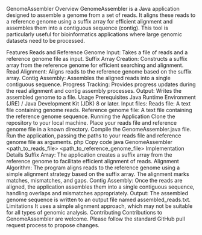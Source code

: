 GenomeAssembler
Overview
GenomeAssembler is a Java application designed to assemble a genome from a set of reads. It aligns these reads to a reference genome using a suffix array for efficient alignment and assembles them into a contiguous sequence (contig). This tool is particularly useful for bioinformatics applications where large genomic datasets need to be processed.

Features
Reads and Reference Genome Input: Takes a file of reads and a reference genome file as input.
Suffix Array Creation: Constructs a suffix array from the reference genome for efficient searching and alignment.
Read Alignment: Aligns reads to the reference genome based on the suffix array.
Contig Assembly: Assembles the aligned reads into a single contiguous sequence.
Progress Tracking: Provides progress updates during the read alignment and contig assembly processes.
Output: Writes the assembled genome to a file.
Usage
Prerequisites
Java Runtime Environment (JRE) / Java Development Kit (JDK) 8 or later.
Input files:
Reads file: A text file containing genome reads.
Reference genome file: A text file containing the reference genome sequence.
Running the Application
Clone the repository to your local machine.
Place your reads file and reference genome file in a known directory.
Compile the GenomeAssembler.java file.
Run the application, passing the paths to your reads file and reference genome file as arguments.
php
Copy code
java GenomeAssembler <path_to_reads_file> <path_to_reference_genome_file>
Implementation Details
Suffix Array: The application creates a suffix array from the reference genome to facilitate efficient alignment of reads.
Alignment Algorithm: The program aligns reads to the reference genome using a simple alignment strategy based on the suffix array. The alignment marks matches, mismatches, and gaps.
Contig Assembly: Once the reads are aligned, the application assembles them into a single contiguous sequence, handling overlaps and mismatches appropriately.
Output: The assembled genome sequence is written to an output file named assembled_reads.txt.
Limitations
It uses a simple alignment approach, which may not be suitable for all types of genomic analysis.
Contributing
Contributions to GenomeAssembler are welcome. Please follow the standard GitHub pull request process to propose changes.
